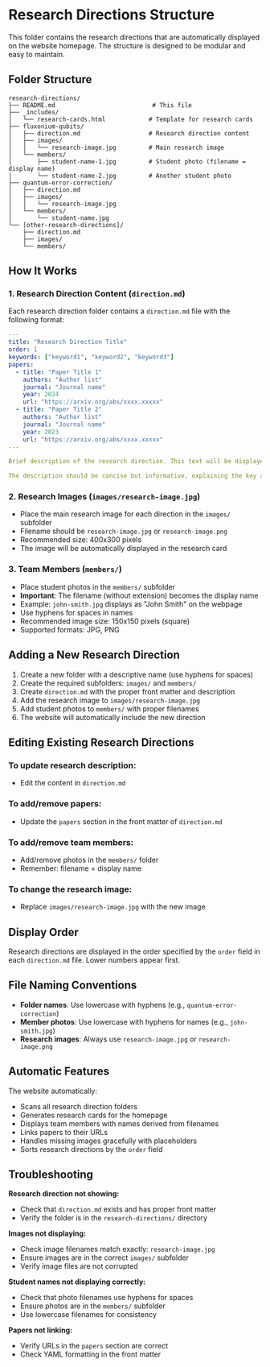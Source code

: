 # Research Directions Structure

This folder contains the research directions that are automatically displayed on the website homepage. The structure is designed to be modular and easy to maintain.

## Folder Structure

```
research-directions/
├── README.md                           # This file
├── _includes/
│   └── research-cards.html            # Template for research cards
├── fluxonium-qubits/
│   ├── direction.md                   # Research direction content
│   ├── images/
│   │   └── research-image.jpg         # Main research image
│   └── members/
│       ├── student-name-1.jpg         # Student photo (filename = display name)
│       └── student-name-2.jpg         # Another student photo
├── quantum-error-correction/
│   ├── direction.md
│   ├── images/
│   │   └── research-image.jpg
│   └── members/
│       └── student-name.jpg
└── [other-research-directions]/
    ├── direction.md
    ├── images/
    └── members/
```

## How It Works

### 1. Research Direction Content (`direction.md`)

Each research direction folder contains a `direction.md` file with the following format:

```yaml
---
title: "Research Direction Title"
order: 1
keywords: ["keyword1", "keyword2", "keyword3"]
papers:
  - title: "Paper Title 1"
    authors: "Author list"
    journal: "Journal name"
    year: 2024
    url: "https://arxiv.org/abs/xxxx.xxxxx"
  - title: "Paper Title 2"
    authors: "Author list"
    journal: "Journal name"  
    year: 2023
    url: "https://arxiv.org/abs/xxxx.xxxxx"
---

Brief description of the research direction. This text will be displayed in the research card on the homepage.

The description should be concise but informative, explaining the key aspects of this research area and its significance to the overall research program.
```

### 2. Research Images (`images/research-image.jpg`)

- Place the main research image for each direction in the `images/` subfolder
- Filename should be `research-image.jpg` or `research-image.png`
- Recommended size: 400x300 pixels
- The image will be automatically displayed in the research card

### 3. Team Members (`members/`)

- Place student photos in the `members/` subfolder
- **Important**: The filename (without extension) becomes the display name
- Example: `john-smith.jpg` displays as "John Smith" on the webpage
- Use hyphens for spaces in names
- Recommended image size: 150x150 pixels (square)
- Supported formats: JPG, PNG

## Adding a New Research Direction

1. Create a new folder with a descriptive name (use hyphens for spaces)
2. Create the required subfolders: `images/` and `members/`
3. Create `direction.md` with the proper front matter and description
4. Add the research image to `images/research-image.jpg`
5. Add student photos to `members/` with proper filenames
6. The website will automatically include the new direction

## Editing Existing Research Directions

### To update research description:
- Edit the content in `direction.md`

### To add/remove papers:
- Update the `papers` section in the front matter of `direction.md`

### To add/remove team members:
- Add/remove photos in the `members/` folder
- Remember: filename = display name

### To change the research image:
- Replace `images/research-image.jpg` with the new image

## Display Order

Research directions are displayed in the order specified by the `order` field in each `direction.md` file. Lower numbers appear first.

## File Naming Conventions

- **Folder names**: Use lowercase with hyphens (e.g., `quantum-error-correction`)
- **Member photos**: Use lowercase with hyphens for names (e.g., `john-smith.jpg`)
- **Research images**: Always use `research-image.jpg` or `research-image.png`

## Automatic Features

The website automatically:
- Scans all research direction folders
- Generates research cards for the homepage
- Displays team members with names derived from filenames
- Links papers to their URLs
- Handles missing images gracefully with placeholders
- Sorts research directions by the `order` field

## Troubleshooting

**Research direction not showing:**
- Check that `direction.md` exists and has proper front matter
- Verify the folder is in the `research-directions/` directory

**Images not displaying:**
- Check image filenames match exactly: `research-image.jpg`
- Ensure images are in the correct `images/` subfolder
- Verify image files are not corrupted

**Student names not displaying correctly:**
- Check that photo filenames use hyphens for spaces
- Ensure photos are in the `members/` subfolder
- Use lowercase filenames for consistency

**Papers not linking:**
- Verify URLs in the `papers` section are correct
- Check YAML formatting in the front matter 